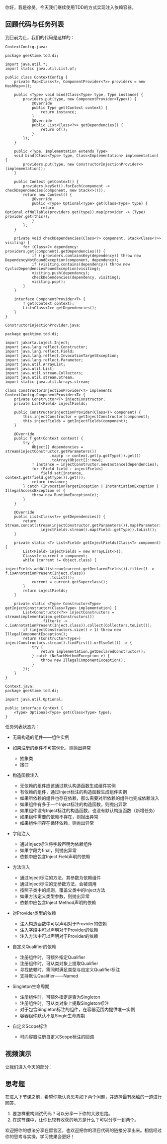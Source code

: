 你好，我是徐昊。今天我们继续使用TDD的方式实现注入依赖容器。

## 回顾代码与任务列表

到目前为止，我们的代码是这样的：

```
ContextConfig.java:

package geektime.tdd.di;

import java.util.*;
import static java.util.List.of;

public class ContextConfig {
    private Map<Class<?>, ComponentProvider<?>> providers = new HashMap<>();

    public <Type> void bind(Class<Type> type, Type instance) {
        providers.put(type, new ComponentProvider<Type>() {
            @Override
            public Type get(Context context) {
                return instance;
            }
            @Override
            public List<Class<?>> getDependencies() {
                return of();
            }
        });
    }

    public <Type, Implementation extends Type>
    void bind(Class<Type> type, Class<Implementation> implementation) {
        providers.put(type, new ConstructorInjectionProvider<>(implementation));
    }

    public Context getContext() {
        providers.keySet().forEach(component -> checkDependencies(component, new Stack<>()));
        return new Context() {
            @Override
            public <Type> Optional<Type> get(Class<Type> type) {
                return Optional.ofNullable(providers.get(type)).map(provider -> (Type) provider.get(this));
            }
        };
    }

    private void checkDependencies(Class<?> component, Stack<Class<?>> visiting) {
        for (Class<?> dependency: providers.get(component).getDependencies()) {
            if (!providers.containsKey(dependency)) throw new DependencyNotFoundException(component, dependency);
            if (visiting.contains(dependency)) throw new CyclicDependenciesFoundException(visiting);
            visiting.push(dependency);
            checkDependencies(dependency, visiting);
            visiting.pop();
        }
    }

    interface ComponentProvider<T> {
        T get(Context context);
        List<Class<?>> getDependencies();
    }
}

ConstructorInjectionProvider.java:

package geektime.tdd.di;

import jakarta.inject.Inject;
import java.lang.reflect.Constructor;
import java.lang.reflect.Field;
import java.lang.reflect.InvocationTargetException;
import java.lang.reflect.Parameter;
import java.util.ArrayList;
import java.util.List;
import java.util.stream.Collectors;
import java.util.stream.Stream;
import static java.util.Arrays.stream;

class ConstructorInjectionProvider<T> implements ContextConfig.ComponentProvider<T> {
    private Constructor<T> injectConstructor;
    private List<Field> injectFields;

    public ConstructorInjectionProvider(Class<T> component) {
        this.injectConstructor = getInjectConstructor(component);
        this.injectFields = getInjectFields(component);
    }

    @Override
    public T get(Context context) {
        try {
            Object[] dependencies = stream(injectConstructor.getParameters())
                    .map(p -> context.get(p.getType()).get())
                    .toArray(Object[]::new);
            T instance = injectConstructor.newInstance(dependencies);
            for (Field field : injectFields)
                field.set(instance, context.get(field.getType()).get());
            return instance;
        } catch (InvocationTargetException | InstantiationException | IllegalAccessException e) {
            throw new RuntimeException(e);
        }
    }

    @Override
    public List<Class<?>> getDependencies() {
        return Stream.concat(stream(injectConstructor.getParameters()).map(Parameter::getType),
                injectFields.stream().map(Field::getType)).toList();
    }

    private static <T> List<Field> getInjectFields(Class<T> component) {
        List<Field> injectFields = new ArrayList<>();
        Class<?> current = component;
        while (current != Object.class) {
            injectFields.addAll(stream(current.getDeclaredFields()).filter(f -> f.isAnnotationPresent(Inject.class))
                    .toList());
            current = current.getSuperclass();
        }
        return injectFields;
    }

    private static <Type> Constructor<Type> getInjectConstructor(Class<Type> implementation) {
        List<Constructor<?>> injectConstructors = stream(implementation.getConstructors())
                .filter(c -> c.isAnnotationPresent(Inject.class)).collect(Collectors.toList());
        if (injectConstructors.size() > 1) throw new IllegalComponentException();
        return (Constructor<Type>) injectConstructors.stream().findFirst().orElseGet(() -> {
            try {
                return implementation.getDeclaredConstructor();
            } catch (NoSuchMethodException e) {
                throw new IllegalComponentException();
            }
        });
    }
}

Context.java:
package geektime.tdd.di;

import java.util.Optional;

public interface Context {
    <Type> Optional<Type> get(Class<Type> type);
}

```

任务列表状态为：

- 无需构造的组件——组件实例

- 如果注册的组件不可实例化，则抛出异常
  - 抽象类
  - 接口
- 构造函数注入
  - 无依赖的组件应该通过默认构造函数生成组件实例
  - 有依赖的组件，通过Inject标注的构造函数生成组件实例
  - 如果所依赖的组件也存在依赖，那么需要对所依赖的组件也完成依赖注入
  - 如果组件有多于一个Inject标注的构造函数，则抛出异常
  - 如果组件没有Inject标注的构造函数，也没有默认构造函数（新增任务）
  - 如果组件需要的依赖不存在，则抛出异常
  - 如果组件间存在循环依赖，则抛出异常
- 字段注入
  - 通过Inject标注将字段声明为依赖组件
  - 如果字段为final，则抛出异常
  - 依赖中应包含Inject Field声明的依赖
- 方法注入
  - 通过Inject标注的方法，其参数为依赖组件
  - 通过Inject标注的无参数方法，会被调用
  - 按照子类中的规则，覆盖父类中的Inject方法
  - 如果方法定义类型参数，则抛出异常
  - 依赖中应包含Inject Method声明的依赖
- 对Provider类型的依赖
  - 注入构造函数中可以声明对于Provider的依赖
  - 注入字段中可以声明对于Provider的依赖
  - 注入方法中可以声明对于Provider的依赖
- 自定义Qualifier的依赖
  - 注册组件时，可额外指定Qualifier
  - 注册组件时，可从类对象上提取Qualifier
  - 寻找依赖时，需同时满足类型与自定义Qualifier标注
  - 支持默认Qualifier——Named
- Singleton生命周期
  - 注册组件时，可额外指定是否为Singleton
  - 注册组件时，可从类对象上提取Singleton标注
  - 对于包含Singleton标注的组件，在容器范围内提供唯一实例
  - 容器组件默认不是Single生命周期
- 自定义Scope标注
  - 可向容器注册自定义Scope标注的回调

## 视频演示

让我们进入今天的部分：

## 思考题

在进入下节课之前，希望你能认真思考如下两个问题，并选择最有感触的一道进行回答。

1. 要怎样重构测试代码？可以分享一下你的大致思路。
2. 在这节课中，让你比较有收获的地方是什么？可以分享一到两个。

欢迎把你的想法分享在留言区，也欢迎把你的项目代码的链接分享出来。相信经过你的思考与实操，学习效果会更好！